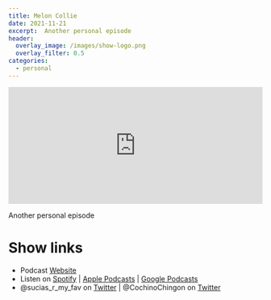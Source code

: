 ```yaml
---
title: Melon Collie
date: 2021-11-21
excerpt:  Another personal episode
header:
  overlay_image: /images/show-logo.png
  overlay_filter: 0.5
categories: 
  - personal
---
```

<iframe src='https://open.spotify.com/embed/episode/5YNjU34JBNGUfGKY0NCcQo' width='100%' height='232' frameborder='0' allowtransparency='true' allow='encrypted-media'></iframe>

Another personal episode

# Show links

* Podcast [Website](https://sucias.xyz)<a href='https://sucias.xyz'><i class='fas fa-link'></i></a>
* Listen on [Spotify](https://open.spotify.com/show/3XjoipCU3QzeIaQAAQpBdW)<a href='https://open.spotify.com/show/3XjoipCU3QzeIaQAAQpBdW'><i class='fab fa-spotify'></i></a> | [Apple Podcasts](https://podcasts.apple.com/us/podcast/sucias-are-my-favorite/id1548173787)<i class='fas fa-podcast'></i> | [Google Podcasts](https://podcasts.google.com/feed/aHR0cHM6Ly9hbmNob3IuZm0vcy80MjI0YzYzYy9wb2RjYXN0L3Jzcw)<a href='https://podcasts.google.com/feed/aHR0cHM6Ly9hbmNob3IuZm0vcy80MjI0YzYzYy9wb2RjYXN0L3Jzcw'><i class='fab fa-google-play'></i></a>
* @sucias_r_my_fav on [Twitter](https://twitter.com/sucias_r_my_fav)<a href='https://twitter.com/sucias_r_my_fav'><i class='fab fa-twitter'></i></a> | @CochinoChingon on [Twitter](https://twitter.com/cochinochingon)<a href='https://twitter.com/cochinochingon'><i class='fab fa-twitter'></i></a>
